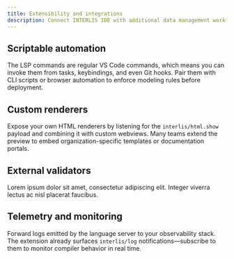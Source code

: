 ```yaml
---
title: Extensibility and integrations
description: Connect INTERLIS IDE with additional data management workflows.
---
```


## Scriptable automation

The LSP commands are regular VS Code commands, which means you can invoke them from tasks, keybindings, and even Git hooks. Pair
them with CLI scripts or browser automation to enforce modeling rules before deployment.

## Custom renderers

Expose your own HTML renderers by listening for the `interlis/html.show` payload and combining it with custom webviews. Many teams
extend the preview to embed organization-specific templates or documentation portals.

## External validators

Lorem ipsum dolor sit amet, consectetur adipiscing elit. Integer viverra lectus ac nisl placerat faucibus.

## Telemetry and monitoring

Forward logs emitted by the language server to your observability stack. The extension already surfaces `interlis/log`
notifications—subscribe to them to monitor compiler behavior in real time.
